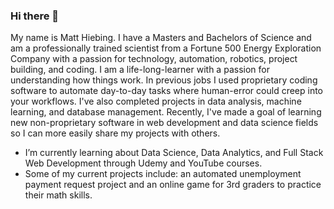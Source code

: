 ### Hi there 👋
My name is Matt Hiebing.  I have a Masters and Bachelors of Science and am a professionally trained scientist from a Fortune 500 Energy Exploration Company with a passion for technology, automation, robotics, project building, and coding.  I am a life-long-learner with a passion for understanding how things work.  In previous jobs I used proprietary coding software to automate day-to-day tasks where human-error could creep into your workflows.  I've also completed projects in data analysis, machine learning, and database management.  Recently, I've made a goal of learning new non-proprietary software in web development and data science fields so I can more easily share my projects with others.

- I’m currently learning about Data Science, Data Analytics, and Full Stack Web Development through Udemy and YouTube courses.
- Some of my current projects include: an automated unemployment payment request project and an online game for 3rd graders to practice their math skills.
